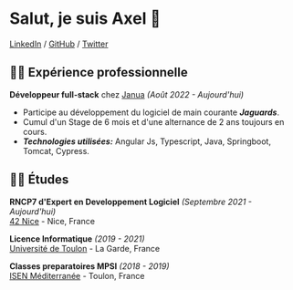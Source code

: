 # Salut, je suis Axel 👋

[LinkedIn](https://www.linkedin.com/in/axelcoezard/) / [GitHub](https://github.com/axelcoezard/) / [Twitter](https://twitter.com/kakesinfo/)

## 👨‍💻 Expérience professionnelle

**Développeur full-stack** chez [Janua](https://www.januafr/) _(Août 2022 - Aujourd'hui)_ <br>
  - Participe au développement du logiciel de main courante _**Jaguards**_.
  - Cumul d'un Stage de 6 mois et d'une alternance de 2 ans toujours en cours.
  - **_Technologies utilisées:_** Angular Js, Typescript, Java, Springboot, Tomcat, Cypress.

## 👨‍🎓 Études

**RNCP7 d'Expert en Developpement Logiciel** _(Septembre 2021 - Aujourd'hui)_<br>
[42 Nice](https://42nice.fr/) - Nice, France <br>

**Licence Informatique** _(2019 - 2021)_<br>
[Université de Toulon](https://www.univ-tln.fr/) - La Garde, France <br>

**Classes preparatoires MPSI** _(2018 - 2019)_<br>
[ISEN Méditerranée](https://isen-mediterranee.fr/) - Toulon, France <br>
